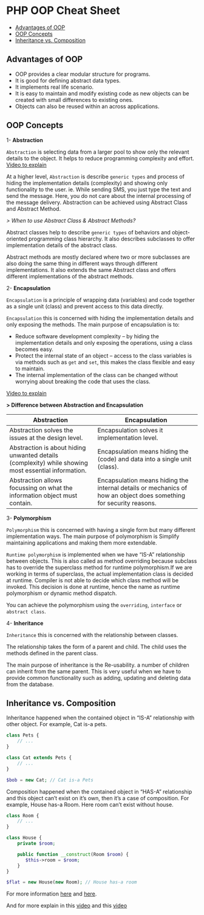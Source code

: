 # PHP OOP Cheat Sheet

* [Advantages of OOP](#advantages-of-oop)
* [OOP Concepts](#oop-concepts)
* [Inheritance vs. Composition](#inheritance-vs-composition)

## Advantages of OOP
* OOP provides a clear modular structure for programs.
* It is good for defining abstract data types.
* It implements real life scenario.
* It is easy to maintain and modify existing code as new objects can be created with small differences to existing ones.
* Objects can also be reused within an across applications.

## OOP Concepts

1- **Abstraction**

`Abstraction` is selecting data from a larger pool to show only the relevant details to the object. It helps to reduce programming complexity and effort. [Video to explain](https://www.youtube.com/watch?v=SwAkGw4K8D4)

At a higher level, `Abstraction` is describe `generic types` and process of hiding the implementation details (complexity) and showing only functionality to the user. ie. While sending SMS, you just type the text and send the message. Here, you do not care about the internal processing of the message delivery. Abstraction can be achieved using Abstract Class and Abstract Method.

*> When to use Abstract Class & Abstract Methods?*

Abstract classes help to describe `generic types` of behaviors and object-oriented programming class hierarchy. It also describes subclasses to offer implementation details of the abstract class.

Abstract methods are mostly declared where two or more subclasses are also doing the same thing in different ways through different implementations. It also extends the same Abstract class and offers different implementations of the abstract methods.

2- **Encapsulation**

`Encapsulation` is a principle of wrapping data (variables) and code together as a single unit (class) and prevent access to this data directly.

`Encapsulation` this is concerned with hiding the implementation details and only exposing the methods. The main purpose of encapsulation is to:
* Reduce software development complexity – by hiding the implementation details and only exposing the operations, using a class becomes easy.
* Protect the internal state of an object – access to the class variables is via methods such as `get` and `set`, this makes the class flexible and easy to maintain.
* The internal implementation of the class can be changed without worrying about breaking the code that uses the class.

[Video to explain](https://www.youtube.com/watch?v=szYzBC89CPE)

**> Difference between Abstraction and Encapsulation**

Abstraction | Encapsulation
---|---|
Abstraction solves the issues at the design level. | Encapsulation solves it implementation level.
Abstraction is about hiding unwanted details (complexity) while showing most essential information. | Encapsulation means hiding the (code) and data into a single unit (class).
Abstraction allows focussing on what the information object must contain. | Encapsulation means hiding the internal details or mechanics of how an object does something for security reasons.


3- **Polymorphism**

`Polymorphism` this is concerned with having a single form but many different implementation ways. The main purpose of polymorphism is Simplify maintaining applications and making them more extendable.

`Runtime polymorphism` is implemented when we have “IS-A” relationship between objects. This is also called as method overriding because subclass has to override the superclass method for runtime polymorphism.If we are working in terms of superclass, the actual implementation class is decided at runtime. Compiler is not able to decide which class method will be invoked. This decision is done at runtime, hence the name as runtime polymorphism or dynamic method dispatch.

You can achieve the polymorphism using the `overriding`, `interface` or `abstract class`.

4- **Inheritance**

`Inheritance` this is concerned with the relationship between classes.

The relationship takes the form of a parent and child. The child uses the methods defined in the parent class.

The main purpose of inheritance is the Re-usability. a number of children can inherit from the same parent. This is very useful when we have to provide common functionality such as adding, updating and deleting data from the database.

## Inheritance vs. Composition

Inheritance happened when the contained object in “IS-A” relationship with other object. For example, Cat is-a pets.

```php
class Pets {
    // ...
}

class Cat extends Pets {
    // ...
}

$bob = new Cat; // Cat is-a Pets
```

Composition happened when the contained object in “HAS-A” relationship and this object can’t exist on it’s own, then it’s a case of composition. For example, House has-a Room. Here room can’t exist without house.

```php
class Room {
    // ...
}

class House {
    private $room;

    public function __construct(Room $room) {
       $this->room = $room;
    }
}

$flat = new House(new Room); // House has-a room
```
For more information [here](./uml.md) and [here](https://sergeyzhuk.me/2017/01/08/composition-over-inheritance/).

And for more explain in this [video](https://www.youtube.com/watch?v=RiRrcCUyn4M) and this [video](https://www.youtube.com/watch?v=f8vh966cOcw)


